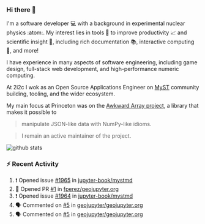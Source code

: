 ### Hi there 👋 

I'm a software developer 💻 with a background in experimental nuclear physics :atom:. My interest lies in tools :wrench: to improve productivity :chart_with_upwards_trend: and scientific insight :telescope:, including rich documentation 📚, interactive computing 🧮, and more! 

I have experience in many aspects of software engineering, including game design, full-stack web development, and high-performance numeric computing. 

At 2i2c I wok as an Open Source Applications Engineer on [MyST](https://github.com/jupyter-book/mystmd) community building, tooling, and the wider ecosystem. 

My main focus at Princeton was on the [Awkward Array project](awkward-array.org/), a library that makes it possible to 
> manipulate JSON-like data with NumPy-like idioms.

> I remain an active maintainer of the project. 

![github stats](https://github-readme-stats.vercel.app/api?username=agoose77&show_icons=true&hide_rank=true&hide_title=true&bg_color=30,e76445,904e95&text_color=efe3ec&icon_color=efe3ec)
<!--
**agoose77/agoose77** is a ✨ _special_ ✨ repository because its `README.md` (this file) appears on your GitHub profile.

Here are some ideas to get you started:

- 🔭 I’m currently working on ...
- 🌱 I’m currently learning ...
- 👯 I’m looking to collaborate on ...
- 🤔 I’m looking for help with ...
- 💬 Ask me about ...
- 📫 How to reach me: ...
- 😄 Pronouns: ...
- ⚡ Fun fact: ...
-->

### :zap: Recent Activity

<!--START_SECTION:activity-->
1. ❗ Opened issue [#1965](https://github.com/jupyter-book/mystmd/issues/1965) in [jupyter-book/mystmd](https://github.com/jupyter-book/mystmd)
2. 💪 Opened PR [#1](https://github.com/fperez/geojupyter.org/pull/1) in [fperez/geojupyter.org](https://github.com/fperez/geojupyter.org)
3. ❗ Opened issue [#1964](https://github.com/jupyter-book/mystmd/issues/1964) in [jupyter-book/mystmd](https://github.com/jupyter-book/mystmd)
4. 🗣 Commented on [#5](https://github.com/geojupyter/geojupyter.org/issues/5#issuecomment-2800059034) in [geojupyter/geojupyter.org](https://github.com/geojupyter/geojupyter.org)
5. 🗣 Commented on [#5](https://github.com/geojupyter/geojupyter.org/issues/5#issuecomment-2799867195) in [geojupyter/geojupyter.org](https://github.com/geojupyter/geojupyter.org)
<!--END_SECTION:activity-->
